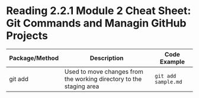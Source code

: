 # Reading 2.2.1 Module 2 Cheat Sheet: Git Commands and Managin GitHub Projects

|Package/Method|Description|Code Example|
|---|---|---|
|git add| Used to move changes from the working directory to the staging area| ``` git add sample.md ```|
